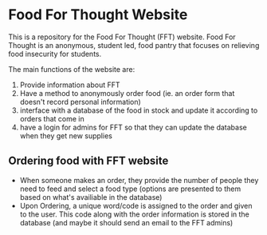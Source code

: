 # Food For Thought Website
This is a repository for the Food For Thought (FFT) website. Food For Thought is an anonymous, student led, food pantry that focuses on relieving food insecurity for students. 

The main functions of the website are:
1. Provide information about FFT
2. Have a method to anonymously order food (ie. an order form that doesn't record personal information)
3. interface with a database of the food in stock and update it according to orders that come in
4. have a login for admins for FFT so that they can update the database when they get new supplies

## Ordering food with FFT website
- When someone makes an order, they provide the number of people they need to feed and select a food type (options are presented to them based on what's availiable in the database)
- Upon Ordering, a unique word/code is assigned to the order and given to the user. This code along with the order information is stored in the database (and maybe it should send an email to the FFT admins)